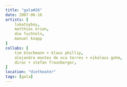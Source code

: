 ```yaml
---
title: "gala#26"
date: 2007-06-16
artists: [
    lukatoyboy,
    matthias erian,
    die fuchteln,
    manuel knapp
]
collabs: [
    tim blechmann + klaus phillip,
    alejandro montes de oca torres + nikolaus gohm,
    dirac + stefan fraunberger,
]
location: "dietheater"
tags: [gala]
---
```



